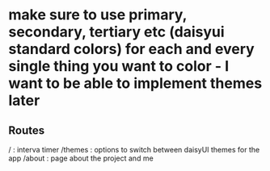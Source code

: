 # make sure to use primary, secondary, tertiary etc (daisyui standard colors) for each and every single thing you want to color - I want to be able to implement themes later

## Routes

/ : interva timer
/themes : options to switch between daisyUI themes for the app
/about : page about the project and me
